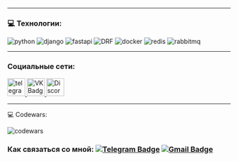 


---

### 💻 Технологии:

<img alt="python" src="https://img.shields.io/badge/python-ORWELL?style=for-the-badge&logo=python&logoColor=2b5b84&color=3776ab"> <img alt="django" src="https://img.shields.io/badge/django-ORWELL?style=for-the-badge&logo=django&color=0C4B33">
<img alt="fastapi" src="https://img.shields.io/badge/fastapi-ORWELL?style=for-the-badge&logo=fastapi&color=00ccb8">
<img alt="DRF" src="https://img.shields.io/badge/DRF-ORWELL?style=for-the-badge&color=A30000">
<img alt="docker" src="https://img.shields.io/badge/docker-ORWELL?style=for-the-badge&logo=docker&logoColor=1d63ed&color=FFFFFF">
<img alt="redis" src="https://img.shields.io/badge/redis-ORWELL?style=for-the-badge&logo=redis&logoColor=a32422&color=161f31">
<img alt="rabbitmq" src="https://img.shields.io/badge/rabbitmq-ORWELL?style=for-the-badge&logo=rabbitmq&logoColor=FF6600&color=FFFFFF">




---

### Социальные сети:

  <div id="badges">
    <a href="https://t.me/Orlov_AD" target="_blank">
      <img src="https://cdn-icons-png.flaticon.com/512/2111/2111646.png" width="40" height="40" alt="telegram group" />
    </a>
    <a href="https://vk.com/or_well" target="_blank">
      <img src="https://cdn-icons-png.flaticon.com/512/145/145813.png" width="40" height="40" alt="VK Badge"/>
    </a>
    <a href="https://discord.com/users/or_well" target="_blank">
      <img src="https://www.svgrepo.com/show/331368/discord-v2.svg" width="40" height="40" alt="Discord"/>
    </a>

---
💻 Codewars:

![codewars](https://www.codewars.com/users/ThisIsOrwell/badges/large)

### Как связаться со мной: [![Telegram Badge](https://img.shields.io/badge/telegram-ORWELL?style=for-the-badge&logo=telegram&color=0d1117)](https://t.me/Orlov_AD) [![Gmail Badge](https://img.shields.io/badge/Gmail-ORWELL?style=for-the-badge&logo=gmail&color=0d1117)](mailto:denisz.feher@gmail.com)


<!--
**OrlovAVO/OrlovAVO** is a ✨ _special_ ✨ repository because its `README.md` (this file) appears on your GitHub profile.

Here are some ideas to get you started:
<img alt="celery" src="https://img.shields.io/badge/react-61DAFB.svg?&style=for-the-badge&logo=react&logoolor=fff" />&nbsp;
- 🔭 I’m currently working on ...
- 🌱 I’m currently learning ...
- 👯 I’m looking to collaborate on ...
- 🤔 I’m looking for help with ...
- 💬 Ask me about ...
- 📫 How to reach me: ...
- 😄 Pronouns: ...
- ⚡ Fun fact: ...
-->
